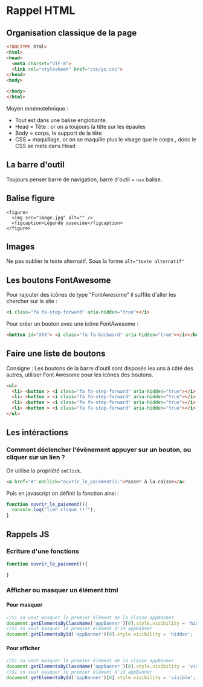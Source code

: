 # Rappel HTML

## Organisation classique de la page


```HTML
<!DOCTYPE html>
<html>
<head>
  <meta charset="UTF-8">
  <link rel="stylesheet" href="css/yo.css">
</head>
<body>

</body>
</html>
```

Moyen mnémotehnique :
- Tout est dans une balise englobante.
- Head = Tête : or on a toujours la tête sur les épaules
- Body = corps, le support de la tête
- CSS = maquillage, or on se maquille plus le visage que le corps , donc le CSS se mets dans Head


## La barre d'outil

Toujours penser barre de navigation, barre d'outil = `nav` balise.

## Balise figure

```
<figure>
  <img src="image.jpg" alt="" />
  <figcaption>Légende associée</figcaption>
</figure>
```

## Images

Ne pas oublier le texte alternatif. Sous la forme `alt="texte alternatif"`


## Les boutons FontAwesome

Pour rajouter des icônes de type "FontAwesome" il suffite d'aller les chercher sur le site :

```html
<i class="fa fa-step-forward" aria-hidden="true"></i>
```

Pour créer un bouton avec une icône FontAwesome :

```html
<button id="XXX"> <i class="fa fa-backward" aria-hidden="true"></i></button>
```

## Faire une liste de boutons

Consigne : Les boutons de la barre d'outil sont disposés les uns à côté des autres, utiliser Font Awesome pour les icônes des boutons.

```html
<ul>
  <li> <button > <i class="fa fa-step-forward" aria-hidden="true"></i> Next</button> </li>
  <li> <button > <i class="fa fa-step-forward" aria-hidden="true"></i> Next</button> </li>
  <li> <button > <i class="fa fa-step-forward" aria-hidden="true"></i> Next</button> </li>
  <li> <button > <i class="fa fa-step-forward" aria-hidden="true"></i> Next</button> </li>
</ul>

```

## Les intéractions

### Comment déclencher l'évènement appuyer sur un bouton, ou cliquer sur un lien ?

On utilise la propriété `onClick`.

```html
<a href="#" onClick="ouvrir_le_paiement();">Passer à la caisse</a>
```

Puis en javascript on définit la fonction ainsi :

```js
function ouvrir_le_paiement(){
  console.log("lien cliqué !!!");
}
```

## Rappels JS

### Ecriture d'une fonctions

```js
function ouvrir_le_paiement(){

}
```

### Afficher ou masquer un élément html

#### Pour masquer
```js
//Si on veut masquer le premier élément de la classe appBanner
document.getElementsByClassName('appBanner')[0].style.visibility = 'hidden';
//Si on veut masquer le premier élément d'id appBanner
document.getElementsById('appBanner')[0].style.visibility = 'hidden';
```

#### Pour afficher
```js
//Si on veut masquer le premier élément de la classe appBanner
document.getElementsByClassName('appBanner')[0].style.visibility = 'visible';
//Si on veut masquer le premier élément d'id appBanner
document.getElementsById('appBanner')[0].style.visibility = 'visible';
```
